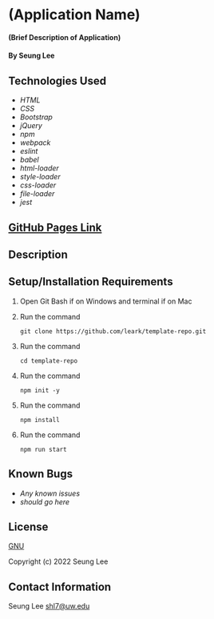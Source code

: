# (Application Name)

#### (Brief Description of Application)

#### By Seung Lee

## Technologies Used

* _HTML_
* _CSS_
* _Bootstrap_
* _jQuery_
* _npm_
* _webpack_
* _eslint_
* _babel_
* _html-loader_
* _style-loader_
* _css-loader_
* _file-loader_
* _jest_

## [GitHub Pages Link](https://leark.github.io/template-repo)
## Description

## Setup/Installation Requirements

1. Open Git Bash if on Windows and terminal if on Mac
2. Run the command

    ``git clone https://github.com/leark/template-repo.git``

3. Run the command

    ``cd template-repo``

4. Run the command

    ``npm init -y``

5. Run the command

    ``npm install``

6. Run the command

    ``npm run start``

## Known Bugs

* _Any known issues_
* _should go here_

## License

[GNU](/LICENSE-GNU)

Copyright (c) 2022 Seung Lee

## Contact Information

Seung Lee
shl7@uw.edu